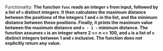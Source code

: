 Functionality: **The function `func` reads an integer `n` from input, followed by a list of `n` distinct integers. It then calculates the maximum distance between the positions of the integers 1 and `n` in the list, and the minimum distance between these positions. Finally, it prints the maximum value between the maximum distance and `n - 1 -` minimum distance. The function assumes `n` is an integer where 2 <= n <= 100, and `a` is a list of `n` distinct integers between 1 and `n` inclusive. The function does not explicitly return any value.**